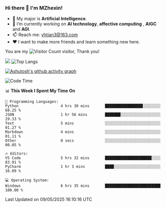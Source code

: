 ### Hi there 👋 I'm MZhexin!

- 💬 My major is **Artificial Intelligence**.
- 🔭 I’m currently working on **AI technology**, **affective computing** , **AIGC** and **AGI**.
- 📫 Reach me: <yhtian3@163.com>
- :heart: I want to make more friends and learn something new here.

You are my ![Visitor Count](https://profile-counter.glitch.me/MZhexin/count.svg) visitor, Thank you!

 ![](https://github-readme-stats.vercel.app/api?username=MZhexin&show_icons=true&theme=transparent) ![Top Langs](https://github-readme-stats.vercel.app/api/top-langs/?username=MZhexin&layout=compact&theme=tokyonight) 

[![Ashutosh's github activity graph](https://github-readme-activity-graph.vercel.app/graph?username=MZhexin)](https://github.com/ashutosh00710/github-readme-activity-graph)



<!--START_SECTION:waka-->
![Code Time](http://img.shields.io/badge/Code%20Time-391%20hrs%2050%20mins-blue)

📊 **This Week I Spent My Time On** 

```text
💬 Programming Languages: 
Python                   4 hrs 30 mins       █████████████████░░░░░░░░   68.25 % 
JSON                     1 hr 56 mins        ███████░░░░░░░░░░░░░░░░░░   29.33 % 
Text                     5 mins              ░░░░░░░░░░░░░░░░░░░░░░░░░   01.27 % 
Markdown                 4 mins              ░░░░░░░░░░░░░░░░░░░░░░░░░   01.11 % 
Other                    0 secs              ░░░░░░░░░░░░░░░░░░░░░░░░░   00.05 % 

🔥 Editors: 
VS Code                  5 hrs 32 mins       █████████████████████░░░░   83.91 % 
PyCharm                  1 hr 3 mins         ████░░░░░░░░░░░░░░░░░░░░░   16.09 % 

💻 Operating System: 
Windows                  6 hrs 35 mins       █████████████████████████   100.00 % 
```


 Last Updated on 09/05/2025 16:10:16 UTC
<!--END_SECTION:waka-->


